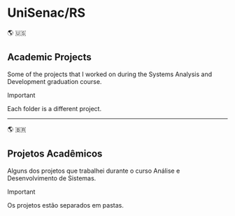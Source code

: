 # UniSenac/RS

:earth_americas: :us:

## Academic Projects

Some of the projects that I worked on during the Systems Analysis and Development graduation course.

> [!IMPORTANT]
> Each folder is a different project.

---

:earth_americas: :brazil:

## Projetos Acadêmicos

Alguns dos projetos que trabalhei durante o curso Análise e Desenvolvimento de Sistemas.

> [!IMPORTANT]
> Os projetos estão separados em pastas.
